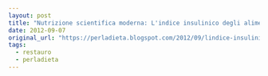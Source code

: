 ```yaml
---
layout: post
title: "Nutrizione scientifica moderna: L'indice insulinico degli alimenti"
date: 2012-09-07
original_url: "https://perladieta.blogspot.com/2012/09/lindice-insulinico-degli-alimenti.html"
tags:
  - restauro
  - perladieta
---
```




